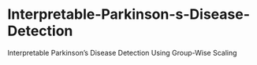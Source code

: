 # Interpretable-Parkinson-s-Disease-Detection
Interpretable Parkinson’s Disease Detection Using Group-Wise Scaling
